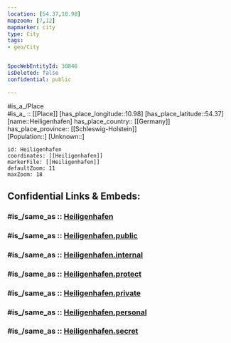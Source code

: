 ```yaml
---
location: [54.37,10.98] 
mapzoom: [7,12] 
mapmarker: city 
type: City
tags:
- geo/City


SpocWebEntityId: 30846
isDeleted: false
confidential: public

---
```

#is_a_/Place  
#is_a_ :: [[Place]] 
[has_place_longitude::10.98] 
[has_place_latitude::54.37] 
[name::Heiligenhafen] 
has_place_country:: [[Germany]]  
has_place_province:: [[Schleswig-Holstein]]  
[Population::] 
[Unknown::] 


```leaflet
id: Heiligenhafen
coordinates: [[Heiligenhafen]] 
markerFile: [[Heiligenhafen]] 
defaultZoom: 11 
maxZoom: 18
```


## Confidential Links & Embeds: 

### #is_/same_as :: [Heiligenhafen](/_Standards/Earth/Continent/Europe/Europe~Central/Germany/Germany~West/Schleswig-Holstein/counties~SH/Ostholstein/cities~Ostholstein/Heiligenhafen.md) 

### #is_/same_as :: [Heiligenhafen.public](/_public/Earth/Continent/Europe/Europe~Central/Germany/Germany~West/Schleswig-Holstein/counties~SH/Ostholstein/cities~Ostholstein/Heiligenhafen.public.md) 

### #is_/same_as :: [Heiligenhafen.internal](/_internal/Earth/Continent/Europe/Europe~Central/Germany/Germany~West/Schleswig-Holstein/counties~SH/Ostholstein/cities~Ostholstein/Heiligenhafen.internal.md) 

### #is_/same_as :: [Heiligenhafen.protect](/_protect/Earth/Continent/Europe/Europe~Central/Germany/Germany~West/Schleswig-Holstein/counties~SH/Ostholstein/cities~Ostholstein/Heiligenhafen.protect.md) 

### #is_/same_as :: [Heiligenhafen.private](/_private/Earth/Continent/Europe/Europe~Central/Germany/Germany~West/Schleswig-Holstein/counties~SH/Ostholstein/cities~Ostholstein/Heiligenhafen.private.md) 

### #is_/same_as :: [Heiligenhafen.personal](/_personal/Earth/Continent/Europe/Europe~Central/Germany/Germany~West/Schleswig-Holstein/counties~SH/Ostholstein/cities~Ostholstein/Heiligenhafen.personal.md) 

### #is_/same_as :: [Heiligenhafen.secret](/_secret/Earth/Continent/Europe/Europe~Central/Germany/Germany~West/Schleswig-Holstein/counties~SH/Ostholstein/cities~Ostholstein/Heiligenhafen.secret.md)

